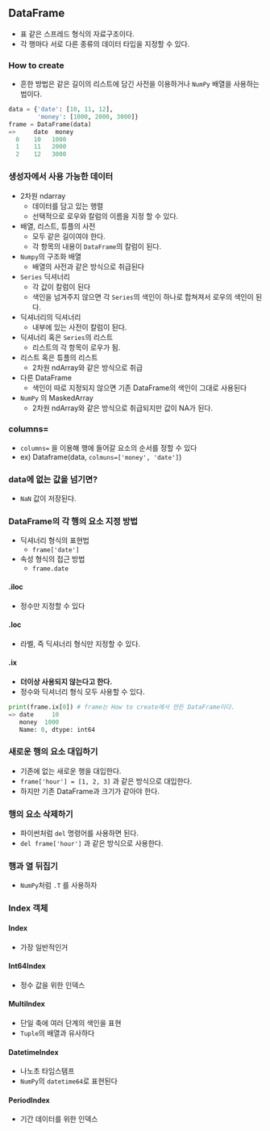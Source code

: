 ## DataFrame
- 표 같은 스프레드 형식의 자료구조이다.
- 각 행마다 서로 다른 종류의 데이터 타입을 지정할 수 있다.

### How to create
- 흔한 방법은 같은 길이의 리스트에 담긴 사전을 이용하거나 `NumPy` 배열을 사용하는 법이다.
```py
data = {'date': [10, 11, 12],
        'money': [1000, 2000, 3000]}
frame = DataFrame(data)
=>     date  money
  0    10   1000
  1    11   2000
  2    12   3000
```

### 생성자에서 사용 가능한 데이터
- 2차원 ndarray
  - 데이터를 담고 있는 행렬
  - 선택적으로 로우와 칼럼의 이름을 지정 할 수 있다.
- 배열, 리스트, 튜플의 사전
  - 모두 같은 길이여야 한다.
  - 각 항목의 내용이 `DataFrame`의 칼럼이 된다.
- `Numpy`의 구조화 배열
  - 배열의 사전과 같은 방식으로 취급된다
- `Series` 딕셔너리
  - 각 값이 칼럼이 된다
  - 색인을 넘겨주지 않으면 각 `Series`의 색인이 하나로 합쳐져서 로우의 색인이 된다.
- 딕셔너리의 딕셔너리
  - 내부에 있는 사전이 칼럼이 된다.
- 딕셔너리 혹은 `Series`의 리스트
  - 리스트의 각 항목이 로우가 됨.
- 리스트 혹은 튜플의 리스트
  - 2차원 ndArray와 같은 방식으로 취급
- 다른 DataFrame
  - 색인이 따로 지정되지 않으면 기존 DataFrame의 색인이 그대로 사용된다
- `NumPy` 의 MaskedArray
  - 2차원 ndArray와 같은 방식으로 취급되지만 값이 NA가 된다.

### columns=
- `columns=` 을 이용해 행에 들어갈 요소의 순서를 정할 수 있다
- ex) Dataframe(data, `colmuns=['money', 'date']`)

### data에 없는 값을 넘기면?
- `NaN` 값이 저장된다.

### DataFrame의 각 행의 요소 지정 방법
- 딕셔너리 형식의 표현법
  - `frame['date']` 
- 속성 형식의 접근 방법
  - `frame.date`

#### .iloc
- 정수만 지정할 수 있다

#### .loc
- 라벨, 즉 딕셔너리 형식만 지정할 수 있다.

#### .ix 
- **더이상 사용되지 않는다고 한다.**
- 정수와 딕셔너리 형식 모두 사용할 수 있다.
```py
print(frame.ix[0]) # frame는 How to create에서 만든 DataFrame이다.
=> date     10
   money  1000
   Name: 0, dtype: int64
```

### 새로운 행의 요소 대입하기
- 기존에 없는 새로운 행을 대입한다.
- `frame['hour'] = [1, 2, 3]` 과 같은 방식으로 대입한다.
- 하지만 기존 DataFrame과 크기가 같아야 한다.

### 행의 요소 삭제하기
- 파이썬처럼 `del` 명령어를 사용하면 된다.
- `del frame['hour']` 과 같은 방식으로 사용한다.

### 행과 열 뒤집기
- `NumPy`처럼 `.T` 를 사용하자

### Index 객체

#### Index
- 가장 일반적인거

#### Int64Index
- 정수 값을 위한 인덱스

#### MultiIndex
- 단일 축에 여러 단계의 색인을 표현
- `Tuple`의 배열과 유사하다

#### DatetimeIndex
- 나노초 타임스탬프
- `NumPy`의 `datetime64`로 표현된다  

#### PeriodIndex
- 기간 데이터를 위한 인덱스

